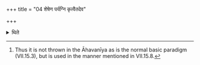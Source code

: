 +++
title = "04 शेषेण पर्यग्नि कृत्वैतदेव"

+++

<details><summary>थिते</summary>

4. Having carried the fire around (the animal)with the remaining (fire-brand), he leads forward the same (burning fire-brand) for cooking of the (limbs of the) animal.[^1]  

[^1]: Thus it is not thrown in the Āhavanīya as is the normal basic paradigm (VII.15.3), but is used in the manner mentioned in VII.15.8.  
</details>
